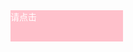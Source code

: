 <!doctype>
<html>
<head>
</head>
<body>
<div onmousedown="mDown(this)" onmouseup="mUp(this)" style="background-color:pink;
width:180px;height:50px;color:white;">请点击</div>
<script>
function mDown(obj)
{
obj.style.backgroundColor="pink";
obj.innerHTML="请释放"
}

function mUp(obj)
{
obj.style.backgroundColor="yellow";
obj.innerHTML="请点击"
}
</script>
</body>
</html>
